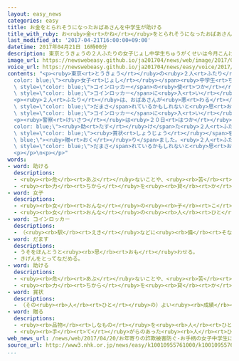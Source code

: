 ```yaml
---
layout: easy_news
categories: easy
title: お金をとられそうになったおばあさんを中学生が助ける
title_with_ruby: お<ruby>金<rt>かね</rt></ruby>をとられそうになったおばあさんを<ruby>中学生<rt>ちゅうがくせい</rt></ruby>が<ruby>助<rt>たす</rt></ruby>ける
last_modified_at: '2017-04-21T16:00:00+09:00'
datetime: 2017年04月21日 16時00分
description: 東京とうきょうの２人ふたりの女子じょし中学生ちゅうがくせいは今月こんげつ７日なのか、学校がっこうから帰かえる途中とちゅう、品川駅しながわえきでおばあさんにコインロッカーの使つかい方かたなどを聞きかれました。
image_url: https://newswebeasy.github.io/ja201704/news/web/image/2017/04/21/k10010955761000.jpg
voice_url: https://newswebeasy.github.io/ja201704/news/easy/voice/2017/04/21/k10010955761000.mp3
contents: "<p><ruby>東京<rt>とうきょう</rt></ruby>の<ruby>２人<rt>ふたり</rt></ruby>の<span style=\"\
  color: blue;\"><ruby>女子<rt>じょし</rt></ruby></span><ruby>中学生<rt>ちゅうがくせい</rt></ruby>は<ruby>今月<rt>こんげつ</rt></ruby><ruby>７日<rt>なのか</rt></ruby>、<ruby>学校<rt>がっこう</rt></ruby>から<ruby>帰<rt>かえ</rt></ruby>る<ruby>途中<rt>とちゅう</rt></ruby>、<ruby>品川駅<rt>しながわえき</rt></ruby>でおばあさんに<span\
  \ style=\"color: blue;\">コインロッカー</span>の<ruby>使<rt>つか</rt></ruby>い<ruby>方<rt>かた</rt></ruby>などを<ruby>聞<rt>き</rt></ruby>かれました。<ruby>２人<rt>ふたり</rt></ruby>がおばあさんを<ruby>手伝<rt>てつだ</rt></ruby>っていると、<span\
  \ style=\"color: blue;\">コインロッカー</span>に<ruby>入<rt>い</rt></ruby>れた<ruby>封筒<rt>ふうとう</rt></ruby>の<ruby>中<rt>なか</rt></ruby>に、お<ruby>金<rt>かね</rt></ruby>がたくさん<ruby>入<rt>はい</rt></ruby>っているのが<ruby>見<rt>み</rt></ruby>えました。</p>\n\
  <p><ruby>２人<rt>ふたり</rt></ruby>は、おばあさんが<ruby>悪<rt>わる</rt></ruby>い<ruby>人<rt>ひと</rt></ruby>に<span\
  \ style=\"color: blue;\">だまさ</span>れているかもしれないと<ruby>思<rt>おも</rt></ruby>って、<ruby>近<rt>ちか</rt></ruby>くにいた<ruby>警官<rt>けいかん</rt></ruby>に<ruby>知<rt>し</rt></ruby>らせました。おばあさんは<ruby>警官<rt>けいかん</rt></ruby>に、「<ruby>息子<rt>むすこ</rt></ruby>から<ruby>電話<rt>でんわ</rt></ruby>があって、<ruby>会社<rt>かいしゃ</rt></ruby>に<ruby>渡<rt>わた</rt></ruby>す<ruby>必要<rt>ひつよう</rt></ruby>があるので３００<ruby>万<rt>まん</rt></ruby><ruby>円<rt>えん</rt></ruby>を<span\
  \ style=\"color: blue;\">コインロッカー</span>に<ruby>入<rt>い</rt></ruby>れてほしいと<ruby>言<rt>い</rt></ruby>われました」と<ruby>話<rt>はな</rt></ruby>しました。<ruby>警官<rt>けいかん</rt></ruby>が<ruby>家族<rt>かぞく</rt></ruby>に<ruby>連絡<rt>れんらく</rt></ruby>すると、うその<ruby>電話<rt>でんわ</rt></ruby>だったことがわかりました。</p>\n\
  <p><ruby>警察<rt>けいさつ</rt></ruby>は<ruby>２０日<rt>はつか</rt></ruby>、おばあさんを<span style=\"\
  color: blue;\"><ruby>助<rt>たす</rt></ruby>け</span>た<ruby>２人<rt>ふたり</rt></ruby>の<ruby>中学生<rt>ちゅうがくせい</rt></ruby>に<span\
  \ style=\"color: blue;\"><ruby>賞状<rt>しょうじょう</rt></ruby></span>を<span style=\"color:\
  \ blue;\"><ruby>贈<rt>おく</rt></ruby>り</span>ました。<ruby>２人<rt>ふたり</rt></ruby>は「おばあさんは<ruby>心配<rt>しんぱい</rt></ruby>そうで、お<ruby>金<rt>かね</rt></ruby>がたくさん<ruby>見<rt>み</rt></ruby>えたので、<span\
  \ style=\"color: blue;\">だまさ</span>れているかもしれないと<ruby>思<rt>おも</rt></ruby>いました。おばあさんのお<ruby>金<rt>かね</rt></ruby>がとられなくてよかったです」と<ruby>話<rt>はな</rt></ruby>しました。</p>\n\
  <p></p>\n<p></p>"
words:
- word: 助ける
  descriptions:
  - <ruby><rb>危</rb><rt>あぶ</rt></ruby>ないことや、<ruby><rb>苦</rb><rt>くる</rt></ruby>しいことから、<ruby><rb>救</rb><rt>すく</rt></ruby>う。
  - <ruby><rb>力</rb><rt>ちから</rt></ruby>を<ruby><rb>貸</rb><rt>か</rt></ruby>す。<ruby><rb>手伝</rb><rt>てつだ</rt></ruby>う。
- word: 女子
  descriptions:
  - <ruby><rb>女</rb><rt>おんな</rt></ruby>の<ruby><rb>子</rb><rt>こ</rt></ruby>。
  - <ruby><rb>女</rb><rt>おんな</rt></ruby>の<ruby><rb>人</rb><rt>ひと</rt></ruby>。<ruby><rb>女性</rb><rt>じょせい</rt></ruby>。
- word: コインロッカー
  descriptions:
  - （<ruby><rb>駅</rb><rt>えき</rt></ruby>などに<ruby><rb>備</rb><rt>そな</rt></ruby>えてある）コインを<ruby><rb>入</rb><rt>い</rt></ruby>れて<ruby><rb>使用</rb><rt>しよう</rt></ruby>するロッカー。
- word: だます
  descriptions:
  - うそをほんとうと<ruby><rb>思</rb><rt>おも</rt></ruby>わせる。
  - きげんをとってなだめる。
- word: 助ける
  descriptions:
  - <ruby><rb>危</rb><rt>あぶ</rt></ruby>ないことや、<ruby><rb>苦</rb><rt>くる</rt></ruby>しいことから、<ruby><rb>救</rb><rt>すく</rt></ruby>う。
  - <ruby><rb>力</rb><rt>ちから</rt></ruby>を<ruby><rb>貸</rb><rt>か</rt></ruby>す。<ruby><rb>手伝</rb><rt>てつだ</rt></ruby>う。
- word: 賞状
  descriptions:
  - （その<ruby><rb>人</rb><rt>ひと</rt></ruby>の）よい<ruby><rb>成績</rb><rt>せいせき</rt></ruby>や<ruby><rb>行</rb><rt>おこな</rt></ruby>いをほめたたえることばを<ruby><rb>書</rb><rt>か</rt></ruby>いてあたえる<ruby><rb>紙</rb><rt>かみ</rt></ruby>。
- word: 贈る
  descriptions:
  - <ruby><rb>品物</rb><rt>しなもの</rt></ruby>を<ruby><rb>人</rb><rt>ひと</rt></ruby>にあげる。プレゼントする。
  - <ruby><rb>手</rb><rt>て</rt></ruby>がらのあった<ruby><rb>人</rb><rt>ひと</rt></ruby>に、<ruby><rb>位</rb><rt>くらい</rt></ruby>やくんしょうなどをあたえる。
web_news_url: /news/web/2017/04/20/お年寄りの詐欺被害防ぐ-お手柄の女子中学生に感謝状/
source_url: http://www3.nhk.or.jp/news/easy/k10010955761000/k10010955761000.html
...
```

